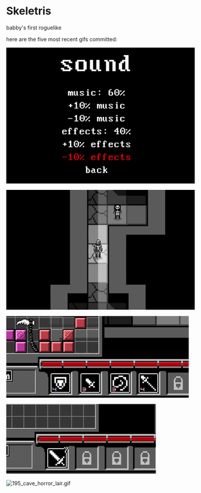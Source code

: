 # Skeletris
babby's first roguelike

here are the five most recent gifs committed:

![199_sound_menu.gif](gifs/199_sound_menu.gif?raw=true "199_sound_menu")

![198_spider_boss.gif](gifs/198_spider_boss.gif?raw=true "198_spider_boss")

![197_hotbar_numbers.gif](gifs/197_hotbar_numbers.gif?raw=true "197_hotbar_numbers")

![196_yikes_hotbar_attack_values.gif](gifs/196_yikes_hotbar_attack_values.gif?raw=true "196_yikes_hotbar_attack_values")

![195_cave_horror_lair.gif](gifs/195_cave_horror_lair.gif?raw=true "195_cave_horror_lair")

